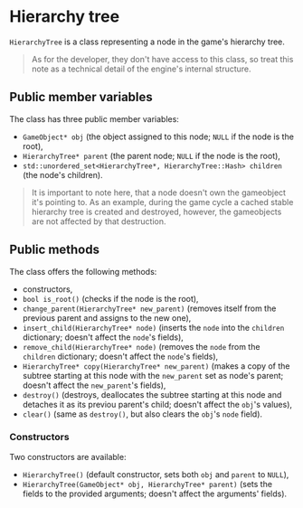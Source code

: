 # Hierarchy tree

`HierarchyTree` is a class representing a node in the game's hierarchy tree.
> As for the developer, they don't have access to this class, so treat this note as a technical detail of the engine's internal structure.

## Public member variables

The class has three public member variables:
- `GameObject* obj` (the object assigned to this node; `NULL` if the node is the root),
- `HierarchyTree* parent` (the parent node; `NULL` if the node is the root),
- `std::unordered_set<HierarchyTree*, HierarchyTree::Hash> children` (the node's children).

> It is important to note here, that a node doesn't own the gameobject it's pointing to. As an example, during the game cycle a cached stable hierarchy tree is created and destroyed, however, the gameobjects are not affected by that destruction.

## Public methods

The class offers the following methods:
- constructors,
- `bool is_root()` (checks if the node is the root),
- `change_parent(HierarchyTree* new_parent)` (removes itself from the previous parent and assigns to the new one),
- `insert_child(HierarchyTree* node)` (inserts the `node` into the `children` dictionary; doesn't affect the `node`'s fields),
- `remove_child(HierarchyTree* node)` (removes the `node` from the `children` dictionary; doesn't affect the `node`'s fields),
- `HierarchyTree* copy(HierarchyTree* new_parent)` (makes a copy of the subtree starting at this node with the `new_parent` set as node's parent; doesn't affect the `new_parent`'s fields),
- `destroy()` (destroys, deallocates the subtree starting at this node and detaches it as its previou parent's child; doesn't affect the `obj`'s values),
- `clear()` (same as `destroy()`, but also clears the `obj`'s `node` field).

### Constructors
Two constructors are available:
- `HierarchyTree()` (default constructor, sets both `obj` and `parent` to `NULL`),
- `HierarchyTree(GameObject* obj, HierarchyTree* parent)` (sets the fields to the provided arguments; doesn't affect the arguments' fields).